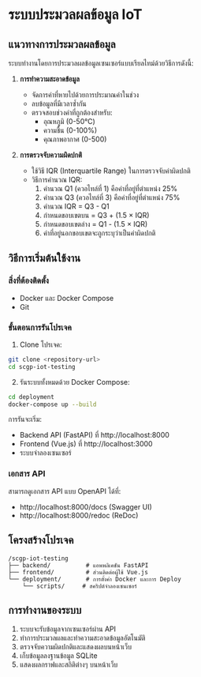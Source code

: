 # ระบบประมวลผลข้อมูล IoT

## แนวทางการประมวลผลข้อมูล

ระบบทำงานโดยการประมวลผลข้อมูลเซนเซอร์แบบเรียลไทม์ด้วยวิธีการดังนี้:

1. **การทำความสะอาดข้อมูล**
   - จัดการค่าที่หายไปด้วยการประมาณค่าในช่วง
   - ลบข้อมูลที่มีเวลาซ้ำกัน
   - ตรวจสอบช่วงค่าที่ถูกต้องสำหรับ:
     - อุณหภูมิ (0-50°C)
     - ความชื้น (0-100%)
     - คุณภาพอากาศ (0-500)

2. **การตรวจจับความผิดปกติ**
   - ใช้วิธี IQR (Interquartile Range) ในการตรวจจับค่าผิดปกติ
   - วิธีการคำนวณ IQR:
     1. คำนวณ Q1 (ควอไทล์ที่ 1) คือค่าที่อยู่ที่ตำแหน่ง 25%
     2. คำนวณ Q3 (ควอไทล์ที่ 3) คือค่าที่อยู่ที่ตำแหน่ง 75%
     3. คำนวณ IQR = Q3 - Q1
     4. กำหนดขอบเขตบน = Q3 + (1.5 × IQR)
     5. กำหนดขอบเขตล่าง = Q1 - (1.5 × IQR)
     6. ค่าที่อยู่นอกขอบเขตจะถูกระบุว่าเป็นค่าผิดปกติ
   

## วิธีการเริ่มต้นใช้งาน

### สิ่งที่ต้องติดตั้ง
- Docker และ Docker Compose
- Git

### ขั้นตอนการรันโปรเจค

1. Clone โปรเจค:
```bash
git clone <repository-url>
cd scgp-iot-testing
```

2. รันระบบทั้งหมดด้วย Docker Compose:
```bash
cd deployment
docker-compose up --build
```

การรันจะเริ่ม:
- Backend API (FastAPI) ที่ http://localhost:8000
- Frontend (Vue.js) ที่ http://localhost:3000
- ระบบจำลองเซนเซอร์

### เอกสาร API

สามารถดูเอกสาร API แบบ OpenAPI ได้ที่:
- http://localhost:8000/docs (Swagger UI)
- http://localhost:8000/redoc (ReDoc)

## โครงสร้างโปรเจค

```
/scgp-iot-testing
├── backend/          # แอพพลิเคชัน FastAPI
├── frontend/         # ส่วนติดต่อผู้ใช้ Vue.js
└── deployment/       # การตั้งค่า Docker และการ Deploy
    └── scripts/     # สคริปต์จำลองเซนเซอร์
```

## การทำงานของระบบ

1. ระบบจะรับข้อมูลจากเซนเซอร์ผ่าน API
2. ทำการประมวลผลและทำความสะอาดข้อมูลอัตโนมัติ
3. ตรวจจับความผิดปกติและแสดงผลบนหน้าเว็บ
4. เก็บข้อมูลลงฐานข้อมูล SQLite
5. แสดงผลกราฟและสถิติต่างๆ บนหน้าเว็บ